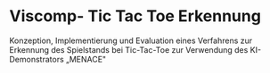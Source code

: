 # Viscomp- Tic Tac Toe Erkennung 


Konzeption, Implementierung und Evaluation eines Verfahrens zur Erkennung des Spielstands bei Tic-Tac-Toe zur Verwendung des KI-Demonstrators „MENACE"


